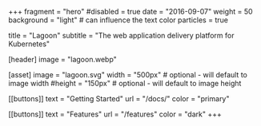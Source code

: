 +++
fragment = "hero"
#disabled = true
date = "2016-09-07"
weight = 50
background = "light" # can influence the text color
particles = true

title = "Lagoon"
subtitle = "The web application delivery platform for Kubernetes"

[header]
  image = "lagoon.webp"

[asset]
  image = "lagoon.svg"
  width = "500px" # optional - will default to image width
  #height = "150px" # optional - will default to image height

[[buttons]]
  text = "Getting Started"
  url = "/docs/"
  color = "primary"

[[buttons]]
  text = "Features"
  url = "/features"
  color = "dark"
+++
